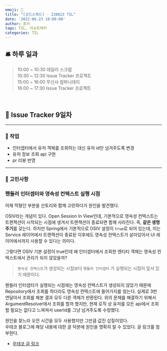```yaml
---
emoji: 📝
title: "[코드스쿼드] - 220623 TIL"
date: '2022-06-23 10:00:00'
author: 포키
tags: TIL, 이슈트래커
categories: TIL
---
```



## 🛎 **하루 일과**

> 10:00 ~ 10:30 데일리 스크럼  
> 10:30 ~ 12:30 Issue Tracker 프로젝트  
> 15:00 ~ 16:00 무신사 컴퍼니데이  
> 16:00 ~ 17:30 Issue Tracker 프로젝트  

<br>

## 🤝 Issue Tracker 9일차

---

### 📝 작업


- 인터셉터에서 유저 객체를 조회하는 대신 유저 id만 넘겨주도록 변경
- 유저 정보 조회 api 구현
- pr 리뷰 반영

---

### 💭 고민사항


### 핸들러 인터셉터와 영속성 컨텍스트 실행 시점

어제 막혔던 부분을 산토리와 함께 고민하다가 원인을 발견했다.  


OSIV라는 개념이 있다.
Open Session In View인데, 기본적으로 영속성 컨텍스트는 트랜잭션이 시작되는 시점에 생겨서 트랜잭션이 종료되면 함께 사라진다. 즉, **같은 생명주기**를 갖는다.
하지만 Spring에서 기본적으로 OSIV 설정이 `true`로 되어 있는데, 이는 Service 레이어에서 트랜잭션이 종료된 이후에도 영속성 컨텍스트가 살아있어서 UI 레이어에서까지 사용할 수 있다는 의미다.  

그렇다면 OSIV 기본 설정이 true인데 왜 인터셉터에서 조회한 엔티티 객체는 영속성 컨텍스트에서 관리가 되지 않았을까? 

> `영속성 컨텍스트`가 생성되는 시점보다 `핸들러 인터셉터` 가 실행되는 시점이 앞서 있기 때문이다.

핸들러 인터셉터가 실행되는 시점에는 영속성 컨텍스트가 생성되지 않았기 때문에 Repository에서 조회를 하더라도 영속성 컨텍스트에 들어가지를 않는다. 실제로 3번 연달아서 조회를 해본 결과 모두 다른 객체가 반환된다.
위의 문제를 해결하기 위해서 ArgumentResolver에서 조회를 할까 했지만, 현재 로직 상 유저를 모든 api에서 조회할 필요는 없다고 느껴져서 userId를 그냥 넘겨주도록 수정했다.

원인을 찾느라 오전 시간을 모두 사용했지만 그만큼 값진 삽질이었다.  
우테코 블로그에 해당 내용에 대한 글 덕분에 원인을 명확히 알 수 있었다. 글 링크를 첨부한다.  
- [우테코 글 링크](https://tecoble.techcourse.co.kr/post/2020-11-03-osiv_with_interceptor/)

<br>

```toc
```